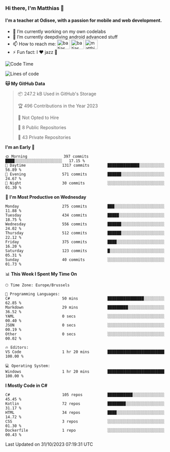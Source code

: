 ### Hi there, I'm Matthias 👋

#### I'm a teacher at Odisee, with a passion for mobile and web development.

- 🔭 I’m currently working on my own codelabs
- 🌱 I’m currently deepdiving android advanced stuff
- 📫 How to reach me: <a href="https://dev.to/batjas" target="_blank"><img align="center" src="https://raw.githubusercontent.com/rahuldkjain/github-profile-readme-generator/master/src/images/icons/Social/devto.svg" alt="batjas" height="30" width="40" /></a>
<a href="https://twitter.com/batjas" target="_blank"><img align="center" src="https://raw.githubusercontent.com/rahuldkjain/github-profile-readme-generator/master/src/images/icons/Social/twitter.svg" alt="batjas" height="30" width="40" /></a>
<a href="https://linkedin.com/in/matthiasdruwé" target="_blank"><img align="center" src="https://raw.githubusercontent.com/rahuldkjain/github-profile-readme-generator/master/src/images/icons/Social/linked-in-alt.svg" alt="matthiasdruwé" height="30" width="40" /></a>
- ⚡ Fun fact: I ❤ jazz 🎷


<!--START_SECTION:waka-->
![Code Time](http://img.shields.io/badge/Code%20Time-870%20hrs%2036%20mins-blue)

![Lines of code](https://img.shields.io/badge/From%20Hello%20World%20I%27ve%20Written-2.6%20million%20lines%20of%20code-blue)

**🐱 My GitHub Data** 

> 📦 247.2 kB Used in GitHub's Storage 
 > 
> 🏆 496 Contributions in the Year 2023
 > 
> 🚫 Not Opted to Hire
 > 
> 📜 8 Public Repositories 
 > 
> 🔑 43 Private Repositories 
 > 
**I'm an Early 🐤** 

```text
🌞 Morning                397 commits         ████░░░░░░░░░░░░░░░░░░░░░   17.15 % 
🌆 Daytime                1317 commits        ██████████████░░░░░░░░░░░   56.89 % 
🌃 Evening                571 commits         ██████░░░░░░░░░░░░░░░░░░░   24.67 % 
🌙 Night                  30 commits          ░░░░░░░░░░░░░░░░░░░░░░░░░   01.30 % 
```
📅 **I'm Most Productive on Wednesday** 

```text
Monday                   275 commits         ███░░░░░░░░░░░░░░░░░░░░░░   11.88 % 
Tuesday                  434 commits         █████░░░░░░░░░░░░░░░░░░░░   18.75 % 
Wednesday                556 commits         ██████░░░░░░░░░░░░░░░░░░░   24.02 % 
Thursday                 512 commits         ██████░░░░░░░░░░░░░░░░░░░   22.12 % 
Friday                   375 commits         ████░░░░░░░░░░░░░░░░░░░░░   16.20 % 
Saturday                 123 commits         █░░░░░░░░░░░░░░░░░░░░░░░░   05.31 % 
Sunday                   40 commits          ░░░░░░░░░░░░░░░░░░░░░░░░░   01.73 % 
```


📊 **This Week I Spent My Time On** 

```text
🕑︎ Time Zone: Europe/Brussels

💬 Programming Languages: 
C#                       50 mins             ████████████████░░░░░░░░░   62.85 % 
Markdown                 29 mins             █████████░░░░░░░░░░░░░░░░   36.52 % 
YAML                     0 secs              ░░░░░░░░░░░░░░░░░░░░░░░░░   00.40 % 
JSON                     0 secs              ░░░░░░░░░░░░░░░░░░░░░░░░░   00.19 % 
Other                    0 secs              ░░░░░░░░░░░░░░░░░░░░░░░░░   00.02 % 

🔥 Editors: 
VS Code                  1 hr 20 mins        █████████████████████████   100.00 % 

💻 Operating System: 
Windows                  1 hr 20 mins        █████████████████████████   100.00 % 
```

**I Mostly Code in C#** 

```text
C#                       105 repos           ███████████░░░░░░░░░░░░░░   45.45 % 
Kotlin                   72 repos            ████████░░░░░░░░░░░░░░░░░   31.17 % 
HTML                     34 repos            ████░░░░░░░░░░░░░░░░░░░░░   14.72 % 
CSS                      3 repos             ░░░░░░░░░░░░░░░░░░░░░░░░░   01.30 % 
Dockerfile               1 repo              ░░░░░░░░░░░░░░░░░░░░░░░░░   00.43 % 
```




 Last Updated on 31/10/2023 07:19:31 UTC
<!--END_SECTION:waka-->
